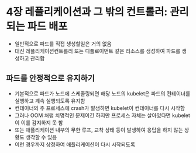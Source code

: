 # 4장 레플리케이션과 그 밖의 컨트롤러: 관리되는 파드 배포

* 일반적으로 파드를 직접 생성할일은 거의 없음
* 대신 레플리케이션컨트롤러 또는 디플로이먼트 같은 리소스를 생성하여 파드를 생성하고 관리함

## 파드를 안정적으로 유지하기

* 기본적으로 파드가 노드에 스케줄링되면 해당 노드의 kubelet은 파드의 컨테이너를 실행하고 계속 실행되도록 유지함
* 컨테이너의 주 프로세스에 crash가 발생하면 kubelet이 컨테이너를 다시 시작함
* 그러나 OOM 처럼 치명적인 문제이긴 하지만 프로세스 자체는 살아있다면 kubelet이 이를 감지하지 못 함
* 또는 애플리케이션 내부의 무한 루프, 교착 상태 등이 발생하여 응답을 하지 않는 상황도 생각할 수 있음
* 이런 경우까지 상정하여 애플리케이션이 다시 시작되도록 